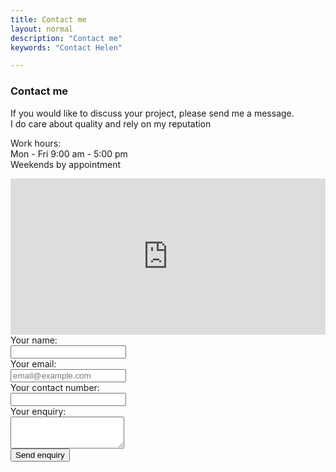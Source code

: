 ```yaml
---
title: Contact me
layout: normal
description: "Contact me"
keywords: "Contact Helen"

---
```


 <form action="https://getform.io/f/b59b77d7-47b2-42ad-bb29-ac8372887e98" method="POST">
<div class="container my-4">
<div class="row">
<div class="col-6 my-4">
<h3>Contact me</h3>
<p>If you would like to discuss your project, please send me a message.<br/>
I do care about quality and rely on my reputation</p>
<p>Work hours:<br/>
Mon - Fri 9:00 am - 5:00 pm<br/>
Weekends by appointment</p>
</div><!-- end col -->
<div class="col-6 my-4">
<iframe src="https://www.google.com/maps/embed?pb=!1m18!1m12!1m3!1d100905.363881152!2d144.98171310338242!3d-37.783181544582405!2m3!1f0!2f0!3f0!3m2!1i1024!2i768!4f13.1!3m3!1m2!1s0x6ad6437c221de473%3A0x5045675218cd650!2sNorthcote%20VIC%203070!5e0!3m2!1sen!2sau!4v1603596168691!5m2!1sen!2sau" width="100%" height="250" frameborder="0" style="border:0;" allowfullscreen="" aria-hidden="false" tabindex="0"></iframe>

</div><!-- end container -->
</div><!-- end row -->
<div class="form-group row my-4">
  <label class="sr-only" class="col-sm-4 col-form-label" for="name">Your name:</label><div class="col-xl-6 col-lg-8 col-md-8 col-sm-9 col-10"><input aria-required="true" required="required" class="form-required form-control" type="text" id="name" name="name"></div>
</div><!-- end form group --> 
<div class="form-group row my-4">
  <label class="sr-only" class="col-sm-4 col-form-label" for="email">Your email:</label>
  <div class="col-xl-6 col-lg-8 col-md-8 col-sm-9 col-10"><input onChange="valEmail('email');" class="form-required form-control" aria-required="true" type="text" id="email" required="required" placeholder="email@example.com" name="email"></div>
</div><!-- end form group -->
<div class="form-group row my-4">
  <label class="sr-only" class="col-sm-4 col-form-label" for="contactnum">Your contact number:</label> <div class="col-xl-6 col-lg-8 col-md-8 col-sm-9 col-10"><input onChange="valPhone('contactnum');" required="required" aria-required="true" class="form-required form-control" type="text" id="contactnum" name="contactnum"></div>
</div><!-- end form group -->
<div class="form-group row my-4">
  <label class="sr-only" class="col-sm-4 col-form-label" for="enquiry">Your enquiry:</label> <div class="col-xl-6 col-lg-8 col-md-8 col-sm-9 col-10"><textarea rows="3" required="required" aria-required="true" class="form-required form-control" type="text" id="enquiry" name="enquiry"></textarea></div>
</div><!-- end form group -->
  <div class="text-center">
  <button class="btn btn-primary" id="submit" name="submit" type="submit" value="Send enquiry">Send enquiry</button>
  </div>
</div><!-- end col -->
</form> 
<script src="{{ "assets/js/form.js" | relative_url }}"></script>
